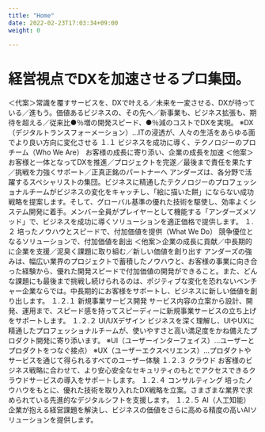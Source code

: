 ```yaml
---
title: "Home"
date: 2022-02-23T17:03:34+09:00
weight: 0
 
---
```


<h1> 経営視点でDXを加速させるプロ集団。</h1>
＜代案＞常識を覆すサービスを、DXで叶える／未来を一変させる、DXが待っている／進もう。価値あるビジネスの、その先へ／新事業も、ビジネス拡張も、期待を超える／従来比●％増の開発スピード、●％減のコストでDXを実現。
※DX（デジタルトランスフォーメーション）…ITの浸透が、人々の生活をあらゆる面でより良い方向に変化させる
１.１	ビジネスを成功に導く、テクノロジーのプロチーム（Who We Are）
お客様の成長に寄り添い、企業の成長を加速
＜他案＞お客様と一体となってDXを推進／プロジェクトを完遂／最後まで責任を果たす／挑戦を力強くサポート／正真正銘のパートナーへ
アンダーズは、各分野で活躍するスペシャリストの集団。ビジネスに精通したテクノロジーのプロフェッショナルチームがビジネスの変化をキャッチし、「絵に描いた餅」にならない成功戦略を提案します。そして、グローバル基準の優れた技術を駆使し、効率よくシステム開発に着手。メンバー全員がプレイヤーとして機能する「アンダーズメソッド」で、ビジネスを成功に導くソリューションを適正価格で提供します。
１.２	培ったノウハウとスピードで、付加価値を提供（What We Do）
競争優位となるソリューションで、付加価値を創出
＜他案＞企業の成長に貢献／中長期的に企業を支援／泥臭く課題に取り組む／新しい価値を創り出す
アンダーズの強みは、幅広い業界のプロジェクトで蓄積したノウハウと、お客様の事業に向き合った経験から、優れた開発スピードで付加価値の開発ができること。また、どんな課題にも最後まで挑戦し続けられるのは、ポジティブな変化を恐れないベンチャー企業ならでは。中長期的にお客様をサポートし、ビジネスに新しい価値を創り出します。
１.２.１	新規事業サービス開発
サービス内容の立案から設計、開発、運用まで、スピード感を持ってスピーディーに新規事業サービスの立ち上げをサポートします。
１.２.２	UI/UXデザイン
ビジネスを深く理解し、UIやUXに精通したプロフェッショナルチームが、使いやすさと高い満足度をかね備えたプロダクト開発に寄り添います。
※UI（ユーザーインターフェイス）…ユーザーとプロダクトをつなぐ接点）
※UX（ユーザーエクスペリエンス）…プロダクトやサービスを通じて得られるすべてのユーザー体験
１.２.３	クラウド
お客様のビジネス戦略に合わせて、より安心安全なセキュリティのもとでアクセスできるクラウドサービスの導入をサポートします。
１.２.４	コンサルティング
培ったノウハウをもとに、優れた技術を取り入れたDX戦略を立案。さまざまな業界で求められている先進的なデジタルシフトを支援します。
１.２.５	AI（人工知能）
企業が抱える経営課題を解決し、ビジネスの価値をさらに高める精度の高いAIソリューションを提供します。